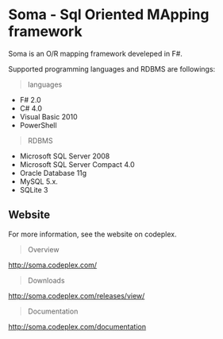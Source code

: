 Soma - Sql Oriented MApping framework
=====================================

Soma is an O/R mapping framework develeped in F#. 

Supported programming languages and RDBMS are followings:

> languages

* F# 2.0
* C# 4.0
* Visual Basic 2010
* PowerShell

> RDBMS

* Microsoft SQL Server 2008
* Microsoft SQL Server Compact 4.0
* Oracle Database 11g
* MySQL 5.x.
* SQLite 3

## Website

For more information, see the website on codeplex.

> Overview

http://soma.codeplex.com/

> Downloads

http://soma.codeplex.com/releases/view/

> Documentation

http://soma.codeplex.com/documentation